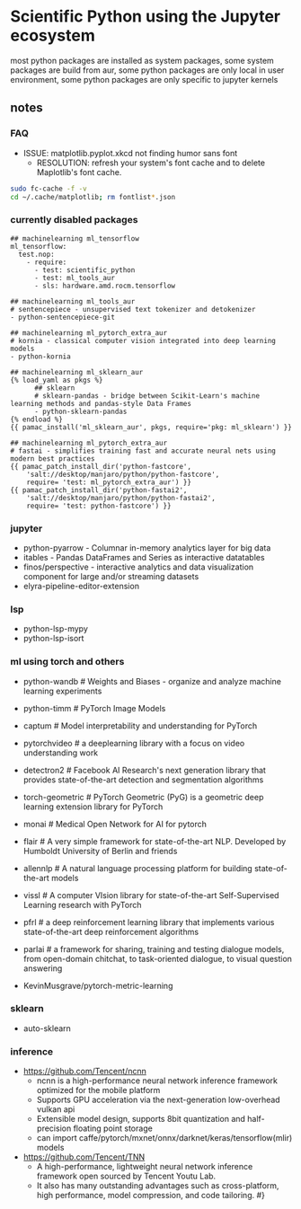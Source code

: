 # Scientific Python using the Jupyter ecosystem

most python packages are installed as system packages,
some system packages are build from aur,
some python packages are only local in user environment,
some python packages are only specific to jupyter kernels

## notes

### FAQ

+ ISSUE: matplotlib.pyplot.xkcd not finding humor sans font
  + RESOLUTION: refresh your system's font cache and to delete Maplotlib's font cache.
```sh
sudo fc-cache -f -v
cd ~/.cache/matplotlib; rm fontlist*.json
```

### currently disabled packages
```
## machinelearning ml_tensorflow
ml_tensorflow:
  test.nop:
    - require:
      - test: scientific_python
      - test: ml_tools_aur
      - sls: hardware.amd.rocm.tensorflow

## machinelearning ml_tools_aur
# sentencepiece - unsupervised text tokenizer and detokenizer
- python-sentencepiece-git

## machinelearning ml_pytorch_extra_aur
# kornia - classical computer vision integrated into deep learning models
- python-kornia

## machinelearning ml_sklearn_aur
{% load_yaml as pkgs %}
      ## sklearn
      # sklearn-pandas - bridge between Scikit-Learn's machine learning methods and pandas-style Data Frames
      - python-sklearn-pandas
{% endload %}
{{ pamac_install('ml_sklearn_aur', pkgs, require='pkg: ml_sklearn') }}

## machinelearning ml_pytorch_extra_aur
# fastai - simplifies training fast and accurate neural nets using modern best practices
{{ pamac_patch_install_dir('python-fastcore',
    'salt://desktop/manjaro/python/python-fastcore',
    require= 'test: ml_pytorch_extra_aur') }}
{{ pamac_patch_install_dir('python-fastai2',
    'salt://desktop/manjaro/python/python-fastai2',
    require= 'test: python-fastcore') }}

```

### jupyter
+ python-pyarrow - Columnar in-memory analytics layer for big data
+ itables - Pandas DataFrames and Series as interactive datatables
+ finos/perspective - interactive analytics and data visualization component for large and/or streaming datasets
+ elyra-pipeline-editor-extension

### lsp
+ python-lsp-mypy
+ python-lsp-isort

### ml using torch and others
+ python-wandb      # Weights and Biases - organize and analyze machine learning experiments
+ python-timm       # PyTorch Image Models
+ captum            # Model interpretability and understanding for PyTorch

+ pytorchvideo      # a deeplearning library with a focus on video understanding work
+ detectron2        # Facebook AI Research's next generation library that provides state-of-the-art detection and segmentation algorithms
+ torch-geometric   # PyTorch Geometric (PyG) is a geometric deep learning extension library for PyTorch
+ monai             # Medical Open Network for AI for pytorch
+ flair             # A very simple framework for state-of-the-art NLP. Developed by Humboldt University of Berlin and friends
+ allennlp          # A natural language processing platform for building state-of-the-art models
+ vissl             # A computer VIsion library for state-of-the-art Self-Supervised Learning research with PyTorch
+ pfrl              # a deep reinforcement learning library that implements various state-of-the-art deep reinforcement algorithms
+ parlai            # a framework for sharing, training and testing dialogue models, from open-domain chitchat, to task-oriented dialogue, to visual question answering
+ KevinMusgrave/pytorch-metric-learning

### sklearn
+ auto-sklearn

### inference
+ https://github.com/Tencent/ncnn
    + ncnn is a high-performance neural network inference framework optimized for the mobile platform
    + Supports GPU acceleration via the next-generation low-overhead vulkan api
    + Extensible model design, supports 8bit quantization and half-precision floating point storage
    + can import caffe/pytorch/mxnet/onnx/darknet/keras/tensorflow(mlir) models
+ https://github.com/Tencent/TNN
    + A high-performance, lightweight neural network inference framework open sourced by Tencent Youtu Lab.
    + It also has many outstanding advantages such as cross-platform, high performance, model compression, and code tailoring.
#}

